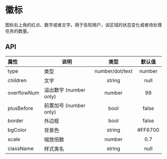 # 徽标

图标右上角的红点、数字或者文字。用于告知用户，该区域的状态变化或者待处理任务的数量。


## API


| 属性   | 说明      |   类型   |   默认值   |
| :-------- | ------ | :----: | :-----: |
| type | 类型 | number/dot/text | number |
| children | 文字 | string | null |
| overflowNum | 溢出数字 (number only) | number | 99 |
| plusBefore | 前置加号 (number only) | bool | false |
| border | 外边框 | bool | false |
| bgColor | 背景色 | string | #FF6700 |
| scale | 缩放倍数 | number | 0.7 |
| className | 样式类名	 | string | null |